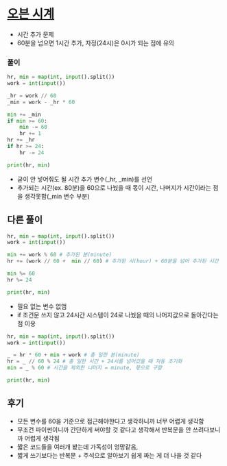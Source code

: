 #  [오븐 시계](https://www.acmicpc.net/problem/2525)

- 시간 추가 문제
- 60분을 넘으면 1시간 추가, 자정(24시)은 0시가 되는 점에 유의


### 풀이
```python
hr, min = map(int, input().split())
work = int(input())

_hr = work // 60
_min = work - _hr * 60 

min += _min
if min >= 60:
    min -= 60
    hr += 1
hr += _hr
if hr >= 24:
    hr -= 24

print(hr, min)
```
- 굳이 안 넣어줘도 될 시간 추가 변수(_hr, _min)를 선언
- 추가되는 시간(ex. 80분)을 60으로 나눴을 때 몫이 시간, 나머지가 시간이라는 점을 생각못함(_min 변수 부분)




## 다른 풀이

```python
hr, min = map(int, input().split())
work = int(input())

min += work % 60 # 추가된 분(minute)
hr += (work // 60 +  min // 60) # 추가된 시(hour) + 60분을 넘어 추가된 시간

min %= 60
hr %= 24

print(hr, min)
```
- 필요 없는 변수 없앰
- if 조건문 쓰지 않고 24시간 시스템이 24로 나눴을 때의 나머지값으로 돌아간다는 점 이용



```python
hr, min = map(int, input().split())
work = int(input())

_ = hr * 60 + min + work # 총 일한 분(minute)
hr = _ // 60 % 24 # 총 일한 시간 + 24시를 넘어갔을 때 자동 초기화
min = _ % 60 # 시간을 제외한 나머지 = minute, 몫으로 구함

print(hr, min)

```




## 후기
- 모든 변수를 60을 기준으로 접근해야한다고 생각하니까 너무 어렵게 생각함
- 무조건 파이썬이니까 간단하게 써야할 것 같다고 생각해서 반복문을 안 쓰려다보니까 어렵게 생각됨
- 짧은 코드들을 여러개 봤는데 가독성이 엉망같음, 
- 짧게 쓰기보다는 반복문 + 주석으로 알아보기 쉽게 짜는 게 더 나을 것 같다
